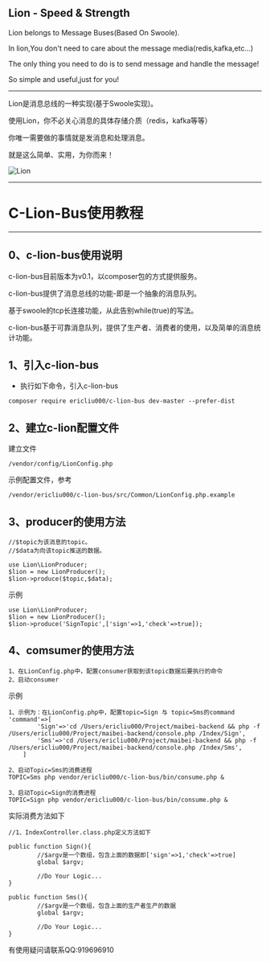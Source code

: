 ## Lion - Speed & Strength

Lion belongs to Message Buses(Based On Swoole).

In lion,You don't need to care about the message media(redis,kafka,etc...)

The only thing you need to do is to send message and handle the message!

So simple and useful,just for you!

-----

Lion是消息总线的一种实现(基于Swoole实现)。

使用Lion，你不必关心消息的具体存储介质（redis，kafka等等）

你唯一需要做的事情就是发消息和处理消息。

就是这么简单、实用，为你而来！

![Lion][1]

---

# C-Lion-Bus使用教程


---
## 0、c-lion-bus使用说明
c-lion-bus目前版本为v0.1，以composer包的方式提供服务。

c-lion-bus提供了消息总线的功能-即是一个抽象的消息队列。

基于swoole的tcp长连接功能，从此告别while(true)的写法。

c-lion-bus基于可靠消息队列，提供了生产者、消费者的使用，以及简单的消息统计功能。

## 1、引入c-lion-bus

 - 执行如下命令，引入c-lion-bus 

```
composer require ericliu000/c-lion-bus dev-master --prefer-dist
```

## 2、建立c-lion配置文件
建立文件
```
/vendor/config/LionConfig.php
```

示例配置文件，参考

```
/vendor/ericliu000/c-lion-bus/src/Common/LionConfig.php.example
```

## 3、producer的使用方法

```
//$topic为该消息的topic。
//$data为向该topic推送的数据。

use Lion\LionProducer;
$lion = new LionProducer();
$lion->produce($topic,$data);
```

示例

```
use Lion\LionProducer;
$lion = new LionProducer();
$lion->produce('SignTopic',['sign'=>1,'check'=>true]);
```

## 4、comsumer的使用方法

```
1、在LionConfig.php中，配置consumer获取到该topic数据后要执行的命令
2、启动consumer
```

示例

```
1、示例为：在LionConfig.php中，配置topic=Sign 与 topic=Sms的command
'command'=>[
        'Sign'=>'cd /Users/ericliu000/Project/maibei-backend && php -f /Users/ericliu000/Project/maibei-backend/console.php /Index/Sign',
        'Sms'=>'cd /Users/ericliu000/Project/maibei-backend && php -f /Users/ericliu000/Project/maibei-backend/console.php /Index/Sms',
    ]
    
2、启动Topic=Sms的消费进程
TOPIC=Sms php vendor/ericliu000/c-lion-bus/bin/consume.php &

3、启动Topic=Sign的消费进程
TOPIC=Sign php vendor/ericliu000/c-lion-bus/bin/consume.php &
```


实际消费方法如下
```
//1、IndexController.class.php定义方法如下

public function Sign(){
        //$argv是一个数组，包含上面的数据即['sign'=>1,'check'=>true]
        global $argv;
        
        //Do Your Logic...
}

public function Sms(){
        //$argv是一个数组，包含上面的生产者生产的数据
        global $argv;
        
        //Do Your Logic...
}
```

有使用疑问请联系QQ:919696910




[1]: http://ww1.sinaimg.cn/large/0060lm7Tly1fmwgdodjwvj30hs0bf75i.jpg